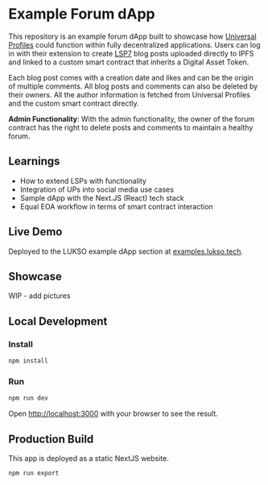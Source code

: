 # Example Forum dApp

This repository is an example forum dApp built to showcase how [Universal Profiles](https://docs.lukso.tech/standards/universal-profile/introduction) could function within fully decentralized applications. Users can log in with their extension to create [LSP7](https://docs.lukso.tech/standards/nft-2.0/LSP7-Digital-Asset) blog posts uploaded directly to IPFS and linked to a custom smart contract that inherits a Digital Asset Token.

Each blog post comes with a creation date and likes and can be the origin of multiple comments. All blog posts and comments can also be deleted by their owners. All the author information is fetched from Universal Profiles and the custom smart contract directly.

**Admin Functionality**: With the admin functionality, the owner of the forum contract has the right to delete posts and comments to maintain a healthy forum.

## Learnings

- How to extend LSPs with functionality
- Integration of UPs into social media use cases
- Sample dApp with the Next.JS (React) tech stack
- Equal EOA workflow in terms of smart contract interaction

## Live Demo

Deployed to the LUKSO example dApp section at [examples.lukso.tech](https://examples.lukso.tech/).

## Showcase

WIP - add pictures

## Local Development

### Install

```bash
npm install
```

### Run

```bash
npm run dev
```

Open [http://localhost:3000](http://localhost:3000) with your browser to see the result.

## Production Build

This app is deployed as a static NextJS website.

```bash
npm run export
```
